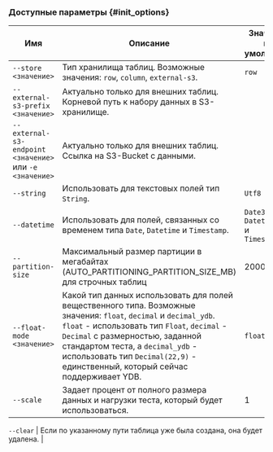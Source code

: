 ### Доступные параметры {#init_options}

Имя | Описание | Значение по умолчанию
---|---|---
`--store <значение>` | Тип хранилища таблиц. Возможные значения: `row`, `column`, `external-s3`. | `row`
`--external-s3-prefix <значение>` | Актуально только для внешних таблиц. Корневой путь к набору данных в S3-хранилище. |
`--external-s3-endpoint <значение>` или `-e <значение>` | Актуально только для внешних таблиц. Ссылка на S3-Bucket с данными. |
`--string` | Использовать для текстовых полей тип `String`. | `Utf8`
`--datetime` | Использовать для полей, связанных со временем типа `Date`, `Datetime` и `Timestamp`. | `Date32`, `Datetime64` и `Timestamp64`
|  `--partition-size`                                     | Максимальный размер партиции в мегабайтах (AUTO_PARTITIONING_PARTITION_SIZE_MB) для строчных таблиц | 2000 |
`--float-mode <значение>` | Какой тип данных использовать для полей вещественного типа. Возможные значения: `float`, `decimal` и `decimal_ydb`. `float` - использовать тип `Float`, `decimal` - `Decimal` с размерностью, заданной стандартом теста, а `decimal_ydb` - использовать тип `Decimal(22,9)` - единственный, который сейчас поддерживает YDB. | `float`
`--scale` | Задает процент от полного размера данных и нагрузки теста, который будет использоваться. | 1

`--clear` | Если по указанному пути таблица уже была создана, она будет удалена. |